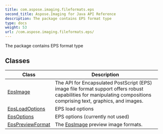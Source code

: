 ```yaml
---
title: com.aspose.imaging.fileformats.eps
second_title: Aspose.Imaging for Java API Reference
description: The package contains EPS format type
type: docs
weight: 53
url: /com.aspose.imaging.fileformats.eps/
---
```


The package contains EPS format type


## Classes

| Class | Description |
| --- | --- |
| [EpsImage](../com.aspose.imaging.fileformats.eps/epsimage) | The API for Encapsulated PostScript (EPS) image file format support offers robust capabilities for manipulating compositions comprising text, graphics, and images. |
| [EpsLoadOptions](../com.aspose.imaging.fileformats.eps/epsloadoptions) | EPS load options |
| [EpsOptions](../com.aspose.imaging.fileformats.eps/epsoptions) | EPS options (currently not used) |
| [EpsPreviewFormat](../com.aspose.imaging.fileformats.eps/epspreviewformat) | The [EpsImage](../com.aspose.imaging.fileformats.eps/epsimage) preview image formats. |
